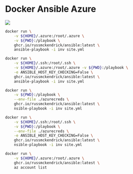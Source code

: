 # Docker Ansible Azure

[![](https://github.com/russmckendrick/docker-ansible-azure/workflows/ansible/badge.svg)](https://github.com/users/russmckendrick/packages/container/package/ansible)

``` bash
docker run \
    -v ${HOME}/.azure:/root/.azure \
    -v ${PWD}:/playbook \
    ghcr.io/russmckendrick/ansible:latest \
    ansible-playbook -i inv site.yml
```

``` bash
docker run \
    -v ${HOME}/.ssh:/root/.ssh \
    -v ${HOME}/.azure:/root/.azure -v ${PWD}:/playbook \
    -e ANSIBLE_HOST_KEY_CHECKING=False \
    ghcr.io/russmckendrick/ansible:latest \
    ansible-playbook -i inv site.yml
```

``` bash
docker run \
    -v ${PWD}:/playbook \
    --env-file ./azurecreds \
    ghcr.io/russmckendrick/ansible:latest \
    nsible-playbook -i inv site.yml
```

``` bash
docker run \
    -v ${HOME}/.ssh:/root/.ssh \
    -v ${PWD}:/playbook \
    --env-file ./azurecreds \
    -e ANSIBLE_HOST_KEY_CHECKING=False \
    ghcr.io/russmckendrick/ansible:latest \
    nsible-playbook -i inv site.yml
```

``` bash
docker run \
    -v ${HOME}/.azure:/root/.azure \
    ghcr.io/russmckendrick/ansible:latest \
    az account list
```

